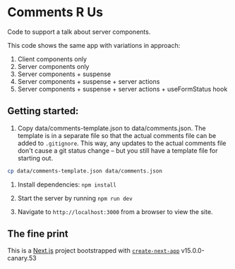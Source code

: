 # Comments R Us

Code to support a talk about server components.

This code shows the same app with variations in approach:

1. Client components only
2. Server components only
3. Server components + suspense
4. Server components + suspense + server actions
5. Server components + suspense + server actions + useFormStatus hook

## Getting started:

1. Copy data/comments-template.json to data/comments.json. The template is in a separate file so that the actual comments file can be added to `.gitignore`. This way, any updates to the actual comments file don't cause a git status change – but you still have a template file for starting out.

```sh
cp data/comments-template.json data/comments.json
```

1. Install dependencies: `npm install`

1. Start the server by running `npm run dev`

1. Navigate to `http://localhost:3000` from a browser to view the site.

## The fine print

This is a [Next.js](https://nextjs.org) project bootstrapped with [`create-next-app`](https://nextjs.org/docs/app/api-reference/create-next-app) v15.0.0-canary.53
